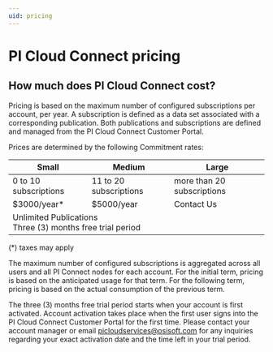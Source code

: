 ```yaml
---
uid: pricing
---
```


# PI Cloud Connect pricing

## How much does PI Cloud Connect cost?
 
Pricing is based on the maximum number of configured subscriptions per account, per year. A subscription is defined as a data set associated with a corresponding publication. Both publications and subscriptions are defined and managed from the PI Cloud Connect Customer Portal.
 
Prices are determined by the following Commitment rates:

<table>
  <thead><tr>
    <th>Small</th><th>Medium</th><th>Large</th>
  </tr></thead>
  <tbody><tr>
    <td>0 to 10 subscriptions</td><td>11 to 20 subscriptions</td><td>more than 20 subscriptions</td>
  </tr>    
  <tr>
    <td>$3000/year*</td><td>$5000/year</td><td>Contact Us</td>
  </tr>  
  <tr>
    <td colspan="3">Unlimited Publications</br>Three (3) months free trial period</td>
  </tr>
  </tbody></table>
(*) taxes may apply

The maximum number of configured subscriptions is aggregated across all users and all PI Connect nodes for each account. For the initial term, pricing is based on the anticipated usage for that term. For the following term, pricing is based on the actual consumption of the previous term.

The three (3) months free trial period starts when your account is first activated. Account activation takes place when the first user signs into the PI Cloud Connect Customer Portal for the first time. Please contact your account manager or email [picloudservices@osisoft.com](mailto:picloudservices@osisoft.com) for any inquiries regarding your exact activation date and the time left in your trial period.
